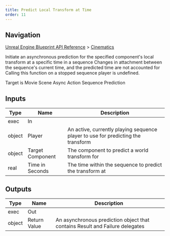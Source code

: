 ```yaml
---
title: Predict Local Transform at Time
order: 11
---
```

## Navigation

[Unreal Engine Blueprint API Reference](https://dev.epicgames.com/documentation/en-us/unreal-engine/BlueprintAPI) > [Cinematics](https://dev.epicgames.com/documentation/en-us/unreal-engine/BlueprintAPI/Cinematics)

Initiate an asynchronous prediction for the specified component's local transform at a specific time in a sequence
Changes in attachment between the sequence's current time, and the predicted time are not accounted for
Calling this function on a stopped sequence player is undefined.

Target is Movie Scene Async Action Sequence Prediction

## Inputs

| Type | Name | Description |
| --- | --- | --- |
| exec | In |  |
| object | Player | An active, currently playing sequence player to use for predicting the transform |
| object | Target Component | The component to predict a world transform for |
| real | Time in Seconds | The time within the sequence to predict the transform at |

## Outputs

| Type | Name | Description |
| --- | --- | --- |
| exec | Out |  |
| object | Return Value | An asynchronous prediction object that contains Result and Failure delegates |
